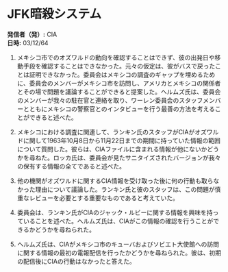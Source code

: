 # JFK暗殺システム

**発信者（発）:** CIA  
**日時:** 03/12/64

1. メキシコ市でのオズワルドの動向を確認することはできず、彼の出発日や移動手段を確認することはできなかった。元々の仮定は、彼がバスで戻ったことは証明できなかった。委員会はメキシコの調査のギャップを埋めるために、委員会のメンバーがメキシコ市を訪問し、アメリカとメキシコの関係者とその場で問題を議論することができると提案した。ヘルムズ氏は、委員会のメンバーが我々の駐在官と連絡を取り、ワーレン委員会のスタッフメンバーとともにメキシコの警察官とのインタビューを行う最善の方法を考えることができると述べた。

8. メキシコにおける調査に関連して、ランキン氏のスタッフがCIAがオズワルドに関して1963年10月8日から11月22日までの期間に持っていた情報の範囲について質問した。彼らは、CIAファイルに含まれる情報が他にないかどうかを尋ねた。ロッカ氏は、委員会が見たサニタイズされたバージョンが我々の保有する情報の全てであると述べた。

9. 他の機関がオズワルドに関するCIA情報を受け取った後に何の行動も取らなかった理由について議論した。ランキン氏と彼のスタッフは、この問題が慎重なレビューを必要とする重要なものであると考えていた。

10. 委員会は、ランキン氏がCIAのジャック・ルビーに関する情報を興味を持っていることを述べた。ヘルムズ氏は、CIAがこの情報の確認を行うことができるかどうかを尋ねられた。

11. ヘルムズ氏は、CIAがメキシコ市のキューバおよびソビエト大使館への訪問に関する情報の最初の電報配信を行ったかどうかを尋ねられた。彼は、初期の配信後にCIAの行動はなかったと答えた。